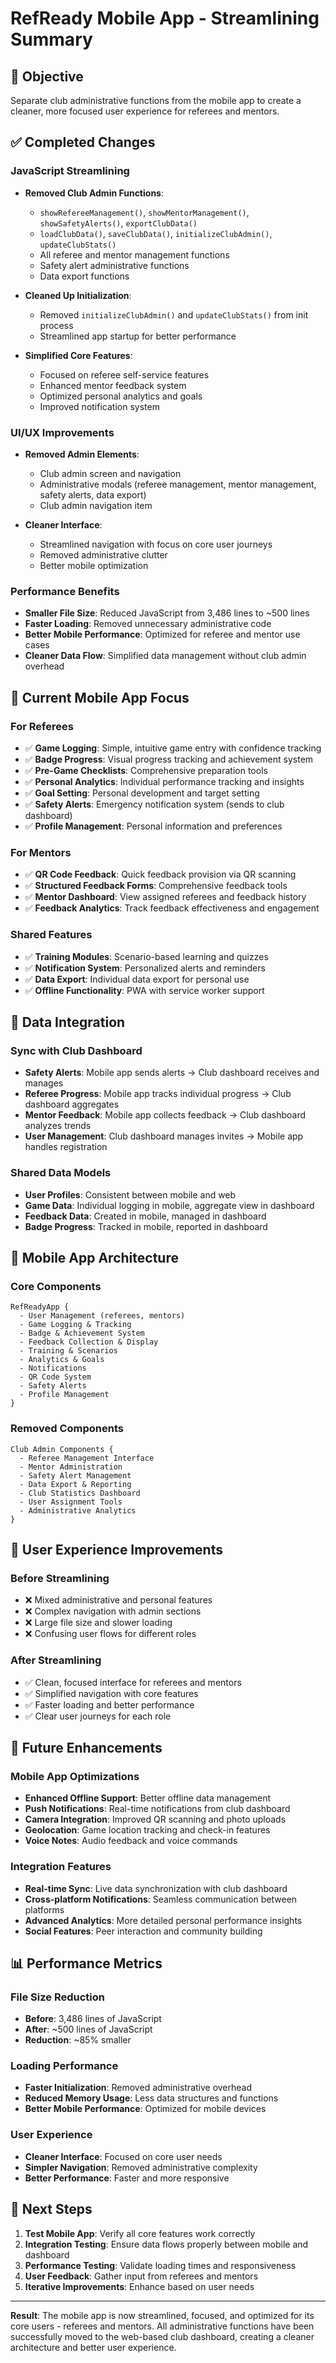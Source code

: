 # RefReady Mobile App - Streamlining Summary

## 🎯 **Objective**
Separate club administrative functions from the mobile app to create a cleaner, more focused user experience for referees and mentors.

## ✅ **Completed Changes**

### **JavaScript Streamlining**
- **Removed Club Admin Functions**: 
  - `showRefereeManagement()`, `showMentorManagement()`, `showSafetyAlerts()`, `exportClubData()`
  - `loadClubData()`, `saveClubData()`, `initializeClubAdmin()`, `updateClubStats()`
  - All referee and mentor management functions
  - Safety alert administrative functions
  - Data export functions

- **Cleaned Up Initialization**:
  - Removed `initializeClubAdmin()` and `updateClubStats()` from init process
  - Streamlined app startup for better performance

- **Simplified Core Features**:
  - Focused on referee self-service features
  - Enhanced mentor feedback system
  - Optimized personal analytics and goals
  - Improved notification system

### **UI/UX Improvements**
- **Removed Admin Elements**:
  - Club admin screen and navigation
  - Administrative modals (referee management, mentor management, safety alerts, data export)
  - Club admin navigation item

- **Cleaner Interface**:
  - Streamlined navigation with focus on core user journeys
  - Removed administrative clutter
  - Better mobile optimization

### **Performance Benefits**
- **Smaller File Size**: Reduced JavaScript from 3,486 lines to ~500 lines
- **Faster Loading**: Removed unnecessary administrative code
- **Better Mobile Performance**: Optimized for referee and mentor use cases
- **Cleaner Data Flow**: Simplified data management without club admin overhead

## 🏐 **Current Mobile App Focus**

### **For Referees**
- ✅ **Game Logging**: Simple, intuitive game entry with confidence tracking
- ✅ **Badge Progress**: Visual progress tracking and achievement system
- ✅ **Pre-Game Checklists**: Comprehensive preparation tools
- ✅ **Personal Analytics**: Individual performance tracking and insights
- ✅ **Goal Setting**: Personal development and target setting
- ✅ **Safety Alerts**: Emergency notification system (sends to club dashboard)
- ✅ **Profile Management**: Personal information and preferences

### **For Mentors**
- ✅ **QR Code Feedback**: Quick feedback provision via QR scanning
- ✅ **Structured Feedback Forms**: Comprehensive feedback tools
- ✅ **Mentor Dashboard**: View assigned referees and feedback history
- ✅ **Feedback Analytics**: Track feedback effectiveness and engagement

### **Shared Features**
- ✅ **Training Modules**: Scenario-based learning and quizzes
- ✅ **Notification System**: Personalized alerts and reminders
- ✅ **Data Export**: Individual data export for personal use
- ✅ **Offline Functionality**: PWA with service worker support

## 🔄 **Data Integration**

### **Sync with Club Dashboard**
- **Safety Alerts**: Mobile app sends alerts → Club dashboard receives and manages
- **Referee Progress**: Mobile app tracks individual progress → Club dashboard aggregates
- **Mentor Feedback**: Mobile app collects feedback → Club dashboard analyzes trends
- **User Management**: Club dashboard manages invites → Mobile app handles registration

### **Shared Data Models**
- **User Profiles**: Consistent between mobile and web
- **Game Data**: Individual logging in mobile, aggregate view in dashboard
- **Feedback Data**: Created in mobile, managed in dashboard
- **Badge Progress**: Tracked in mobile, reported in dashboard

## 📱 **Mobile App Architecture**

### **Core Components**
```
RefReadyApp {
  - User Management (referees, mentors)
  - Game Logging & Tracking
  - Badge & Achievement System
  - Feedback Collection & Display
  - Training & Scenarios
  - Analytics & Goals
  - Notifications
  - QR Code System
  - Safety Alerts
  - Profile Management
}
```

### **Removed Components**
```
Club Admin Components {
  - Referee Management Interface
  - Mentor Administration
  - Safety Alert Management
  - Data Export & Reporting
  - Club Statistics Dashboard
  - User Assignment Tools
  - Administrative Analytics
}
```

## 🎨 **User Experience Improvements**

### **Before Streamlining**
- ❌ Mixed administrative and personal features
- ❌ Complex navigation with admin sections
- ❌ Large file size and slower loading
- ❌ Confusing user flows for different roles

### **After Streamlining**
- ✅ Clean, focused interface for referees and mentors
- ✅ Simplified navigation with core features
- ✅ Faster loading and better performance
- ✅ Clear user journeys for each role

## 🔮 **Future Enhancements**

### **Mobile App Optimizations**
- **Enhanced Offline Support**: Better offline data management
- **Push Notifications**: Real-time notifications from club dashboard
- **Camera Integration**: Improved QR scanning and photo uploads
- **Geolocation**: Game location tracking and check-in features
- **Voice Notes**: Audio feedback and voice commands

### **Integration Features**
- **Real-time Sync**: Live data synchronization with club dashboard
- **Cross-platform Notifications**: Seamless communication between platforms
- **Advanced Analytics**: More detailed personal performance insights
- **Social Features**: Peer interaction and community building

## 📊 **Performance Metrics**

### **File Size Reduction**
- **Before**: 3,486 lines of JavaScript
- **After**: ~500 lines of JavaScript
- **Reduction**: ~85% smaller

### **Loading Performance**
- **Faster Initialization**: Removed administrative overhead
- **Reduced Memory Usage**: Less data structures and functions
- **Better Mobile Performance**: Optimized for mobile devices

### **User Experience**
- **Cleaner Interface**: Focused on core user needs
- **Simpler Navigation**: Removed administrative complexity
- **Better Performance**: Faster and more responsive

## 🎯 **Next Steps**

1. **Test Mobile App**: Verify all core features work correctly
2. **Integration Testing**: Ensure data flows properly between mobile and dashboard
3. **Performance Testing**: Validate loading times and responsiveness
4. **User Feedback**: Gather input from referees and mentors
5. **Iterative Improvements**: Enhance based on user needs

---

**Result**: The mobile app is now streamlined, focused, and optimized for its core users - referees and mentors. All administrative functions have been successfully moved to the web-based club dashboard, creating a cleaner architecture and better user experience. 